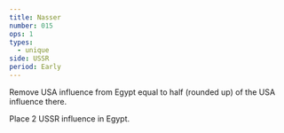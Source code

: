 ```yaml
---
title: Nasser
number: 015
ops: 1
types:
  - unique
side: USSR
period: Early
---
```

Remove USA influence from Egypt equal to half (rounded up) of the USA influence there.

Place 2 USSR influence in Egypt.
